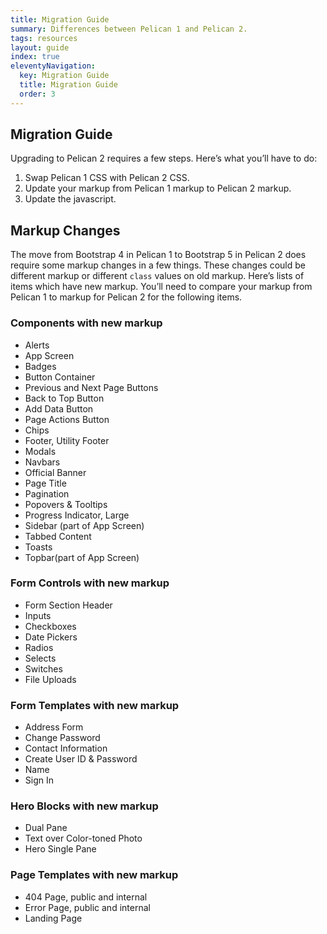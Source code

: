 ```yaml
---
title: Migration Guide
summary: Differences between Pelican 1 and Pelican 2.
tags: resources
layout: guide
index: true
eleventyNavigation:
  key: Migration Guide
  title: Migration Guide
  order: 3
---
```


## Migration Guide

Upgrading to Pelican 2 requires a few steps. Here’s what you’ll have to do:

1. Swap Pelican 1 CSS with Pelican 2 CSS.
2. Update your markup from Pelican 1 markup to Pelican 2 markup.
3. Update the javascript.

## Markup Changes

The move from Bootstrap 4 in Pelican 1 to Bootstrap 5 in Pelican 2 does require some markup changes in a few things.  These changes could be different markup or different `class` values on old markup. Here’s lists of items which have new markup. You’ll need to compare your markup from Pelican 1 to markup for Pelican 2 for the following items.

### Components with new markup

- Alerts
- App Screen
- Badges
- Button Container
- Previous and Next Page Buttons
- Back to Top Button
- Add Data Button
- Page Actions Button
- Chips
- Footer, Utility Footer
- Modals
- Navbars
- Official Banner
- Page Title
- Pagination
- Popovers &amp; Tooltips
- Progress Indicator, Large
- Sidebar (part of App Screen)
- Tabbed Content
- Toasts
- Topbar(part of App Screen)

### Form Controls with new markup

- Form Section Header
- Inputs
- Checkboxes
- Date Pickers
- Radios
- Selects
- Switches
- File Uploads

### Form Templates with new markup

- Address Form
- Change Password
- Contact Information
- Create User ID & Password
- Name
- Sign In

### Hero Blocks with new markup

- Dual Pane
- Text over Color-toned Photo
- Hero Single Pane

### Page Templates with new markup

- 404 Page, public and internal
- Error Page, public and internal
- Landing Page

